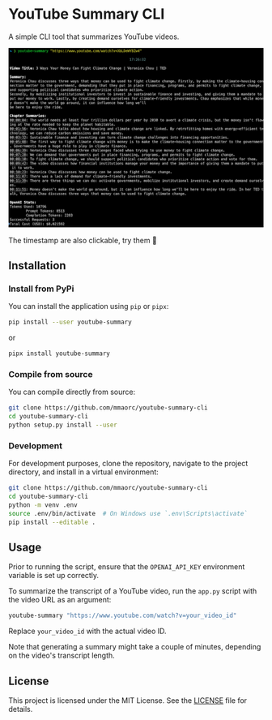 # YouTube Summary CLI

A simple CLI tool that summarizes YouTube videos.

![Screenshot](./docs/screenshot.png)

The timestamp are also clickable, try them 🙂

## Installation

### Install from PyPi
You can install the application using `pip` or `pipx`:
```bash
pip install --user youtube-summary
```
or
```bash
pipx install youtube-summary
```

### Compile from source

You can compile directly from source:
```bash
git clone https://github.com/mmaorc/youtube-summary-cli
cd youtube-summary-cli
python setup.py install --user
```


### Development
For development purposes, clone the repository, navigate to the project directory, and install in a virtual environment:

```bash
git clone https://github.com/mmaorc/youtube-summary-cli
cd youtube-summary-cli
python -m venv .env
source .env/bin/activate  # On Windows use `.env\Scripts\activate`
pip install --editable .
```


## Usage

Prior to running the script, ensure that the `OPENAI_API_KEY` environment variable is set up correctly.

To summarize the transcript of a YouTube video, run the `app.py` script with the video URL as an argument:

```bash
youtube-summary "https://www.youtube.com/watch?v=your_video_id"
```

Replace `your_video_id` with the actual video ID.

Note that generating a summary might take a couple of minutes, depending on the video's transcript length.

## License

This project is licensed under the MIT License. See the [LICENSE](./LICENSE) file for details.